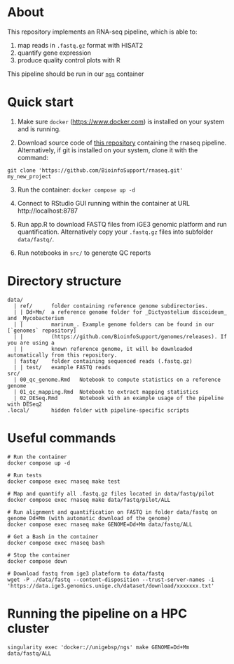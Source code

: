


# About
This repository implements an RNA-seq pipeline, which is able to:

 1. map reads in `.fastq.gz` format with HISAT2
 2. quantify gene expression
 3. produce quality control plots with R

This pipeline should be run in our [`ngs`](https://github.com/BioinfoSupport/ngs) container 


# Quick start

 1) Make sure `docker` (https://www.docker.com) is installed on your system and is running.

 2) Download source code of [this repository](https://github.com/BioinfoSupport/rnaseq/releases) containing the rnaseq pipeline. Alternatively, if git is installed on your system, clone it with the command:
```
git clone 'https://github.com/BioinfoSupport/rnaseq.git' my_new_project
```

 3) Run the container: `docker compose up -d`

 4) Connect to RStudio GUI running within the container at URL http://localhost:8787
  
 5) Run app.R to download FASTQ files from iGE3 genomic platform and run quantification. Alternatively copy your `.fastq.gz` files into subfolder `data/fastq/`.

 6) Run notebooks in `src/` to generqte QC reports
 


# Directory structure

```
data/
  | ref/      folder containing reference genome subdirectories. 
  | | Dd+Mm/  a reference genome folder for _Dictyostelium discoideum_ and _Mycobacterium
  | |         marinum_. Example genome folders can be found in our [`genomes` repository]
  | |         (https://github.com/BioinfoSupport/genomes/releases). If you are using a
  | |         known reference genome, it will be downloaded automatically from this repository.
  | fastq/    folder containing sequenced reads (.fastq.gz)
  | | test/   example FASTQ reads
src/
  | 00_qc_genome.Rmd   Notebook to compute statistics on a reference genome
  | 01_qc_mapping.Rmd  Notebook to extract mapping statistics
  | 02_DESeq.Rmd       Notebook with an example usage of the pipeline with DESeq2  
.local/       hidden folder with pipeline-specific scripts
```
 


# Useful commands
```
# Run the container 
docker compose up -d

# Run tests
docker compose exec rnaseq make test

# Map and quantify all .fastq.gz files located in data/fastq/pilot
docker compose exec rnaseq make data/fastq/pilot/ALL

# Run alignment and quantification on FASTQ in folder data/fastq on genome Dd+Mm (with automatic download of the genome)
docker compose exec rnaseq make GENOME=Dd+Mm data/fastq/ALL

# Get a Bash in the container
docker compose exec rnaseq bash

# Stop the container
docker compose down

# Download fastq from ige3 plateform to data/fastq
wget -P ./data/fastq --content-disposition --trust-server-names -i 'https://data.ige3.genomics.unige.ch/dataset/download/xxxxxxx.txt'
```


# Running the pipeline on a HPC cluster
```
singularity exec 'docker://unigebsp/ngs' make GENOME=Dd+Mm data/fastq/ALL
```






